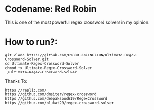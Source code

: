 # Codename: Red Robin

This is one of the most powerful regex crossword solvers in my opinion.

# How to run?:
```
git clone https://github.com/CY83R-3X71NC710N/Ultimate-Regex-Crossword-Solver.git
cd Ultimate-Regex-Crossword-Solver
chmod +x Ultimate-Regex-Crossword-Solver
./Ultimate-Regex-Crossword-Solver
```
Thanks To:
```
https://replit.com/
https://github.com/dneiter/regex-crossword
https://github.com/deepaksood619/RegexCrossword
https://github.com/blukat29/regex-crossword-solver
```
